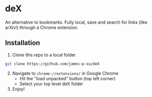 # deX

An alternative to bookmarks. Fully local, save and search for links (like arXiv!) through a Chrome extension.

## Installation
1. Clone this repo to a local folder
```bash
git clone https://github.com/james-p-xu/deX
```
2. Navigate to `chrome://extensions/` in Google Chrome
    - Hit the "load unpacked" button (top left corner)
    - Select your top level deX folder
3. Enjoy!
